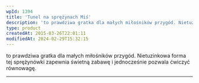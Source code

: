 ```yaml
---
wpId: 1394
title: 'Tunel na sprężynach Miś'
description: 'to prawdziwa gratka dla małych miłośników przygód. Nietuzinkowa forma tej sprężynówki zapewnia świetną zabawę i jednocześnie pozwala ćwiczyć równowagę.'
type: product
createdAt: 2015-03-26T22:01:11
modifiedAt: 2024-02-29T15:32:15
---
```



to prawdziwa gratka dla małych miłośników przygód. Nietuzinkowa forma tej sprężynówki zapewnia świetną zabawę i jednocześnie pozwala ćwiczyć równowagę.

* * *